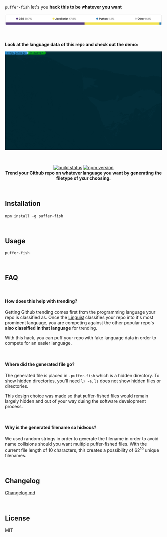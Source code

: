`puffer-fish` let's you <b>hack this to be whatever you want</b>

![screenshot](img/languageBar.png)

<br>
<br>
<b>Look at the language data of this repo and check out the demo:</b>

<p align="center">
  <a><img src="demo1.gif" title="Demo"/></a>
</p>

<br>

<p align="center">
  <a href="https://travis-ci.org/dawsonbotsford/puffer-fish"><img src="https://travis-ci.org/dawsonbotsford/puffer-fish.svg?branch=master" alt="build status" height="22"></a>
  <a href="https://badge.fury.io/js/puffer-fish"><img src="https://badge.fury.io/js/puffer-fish.svg" alt="npm version" height="22"></a>
  <br>
  <b>Trend your Github repo on whatever language you want by generating the filetype of your choosing.</b>
</p>

<br>

## Installation
`npm install -g puffer-fish`

<br>

## Usage
```shell
puffer-fish
```

<br>

## FAQ

<br>

#### How does this help with trending?
Getting Github trending comes first from the programming language your repo is classified as. Once the [Linguist](https://github.com/github/linguist) classifies your repo into it's most prominent language, you are competing against the other popular repo's <b>also classified in that language</b> for trending.

With this hack, you can puff your repo with fake language data in order to compete for an easier language.

<br>

#### Where did the generated file go?
The generated file is placed in `.puffer-fish` which is a hidden directory. To show hidden directories, you'll need `ls -a`, `ls` does not show hidden files or directories.

This design choice was made so that puffer-fished files would remain largely hidden and out of your way during the software development process.

<br>

#### Why is the generated filename so hideous?
We used random strings in order to generate the filename in order to avoid name collisions should you want multiple puffer-fished files. With the current file length of 10 characters, this creates a possibility of 62<sup>10</sup> unique filenames. 

<br>

## Changelog
[Changelog.md](CHANGELOG.md)

<br>

## License
MIT
